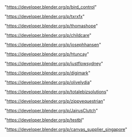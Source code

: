"https://developer.blender.org/p/bird_control"

"https://developer.blender.org/p/txrxfx"

"https://developer.blender.org/p/thomashope"

"https://developer.blender.org/p/childcare"

"https://developer.blender.org/p/josephhansen"

"https://developer.blender.org/p/htuncay"

"https://developer.blender.org/p/justflowsydney"

"https://developer.blender.org/p/digimark"

"https://developer.blender.org/p/olivelydia"

"https://developer.blender.org/p/totalebizsolutions"

"https://developer.blender.org/p/zippyequestrian"

"https://developer.blender.org/p/JairusClutch"

"https://developer.blender.org/p/testbl"

"https://developer.blender.org/p/canvas_supplier_singapore"

 
 
